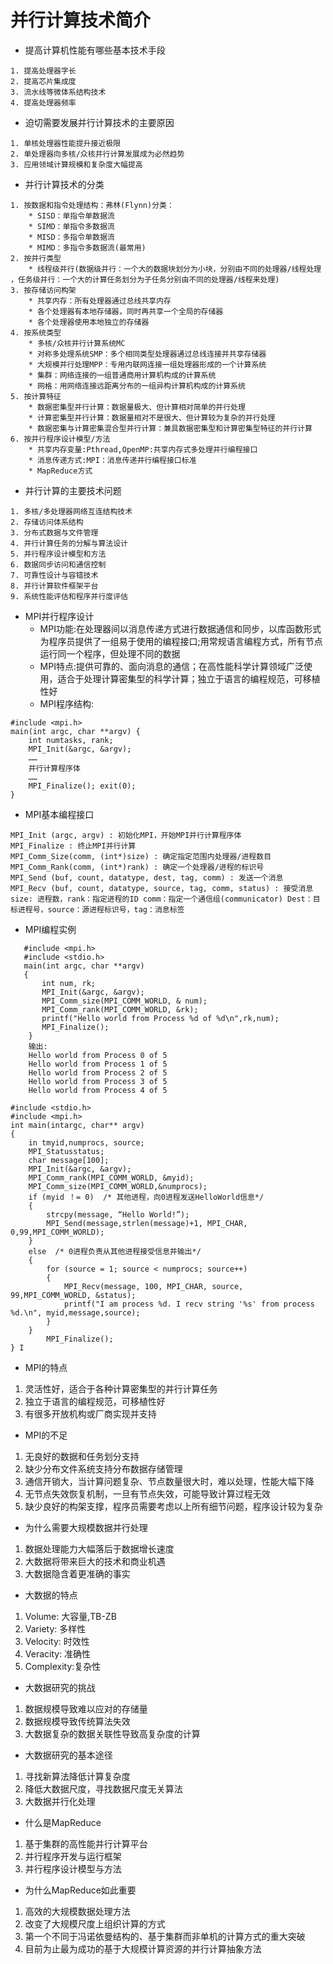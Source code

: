 # 并行计算技术简介
* 提高计算机性能有哪些基本技术手段 
```
1. 提高处理器字长
2. 提高芯片集成度 
3. 流水线等微体系结构技术 
4. 提高处理器频率
```
* 迫切需要发展并行计算技术的主要原因 
```
1. 单核处理器性能提升接近极限
2. 单处理器向多核/众核并行计算发展成为必然趋势 
3. 应用领域计算规模和复杂度大幅提高
```
* 并行计算技术的分类
```
1. 按数据和指令处理结构：弗林(Flynn)分类：
    * SISD：单指令单数据流 
    * SIMD：单指令多数据流
    * MISD：多指令单数据流 
    * MIMD：多指令多数据流(最常用)
2. 按并行类型 
    * 线程级并行(数据级并行：一个大的数据块划分为小块，分别由不同的处理器/线程处理
，任务级并行：一个大的计算任务划分为子任务分别由不同的处理器/线程来处理)
3. 按存储访问构架 
    * 共享内存：所有处理器通过总线共享内存
    * 各个处理器有本地存储器，同时再共享一个全局的存储器
    * 各个处理器使用本地独立的存储器 
4. 按系统类型 
    * 多核/众核并行计算系统MC
    * 对称多处理系统SMP：多个相同类型处理器通过总线连接并共享存储器 
    * 大规模并行处理MPP：专用内联网连接一组处理器形成的一个计算系统 
    * 集群：网络连接的一组普通商用计算机构成的计算系统 
    * 网格：用网络连接远距离分布的一组异构计算机构成的计算系统
5. 按计算特征 
    * 数据密集型并行计算：数据量极大、但计算相对简单的并行处理 
    * 计算密集型并行计算：数据量相对不是很大、但计算较为复杂的并行处理 
    * 数据密集与计算密集混合型并行计算：兼具数据密集型和计算密集型特征的并行计算
6. 按并行程序设计模型/方法
    * 共享内存变量:Pthread,OpenMP:共享内存式多处理并行编程接口 
    * 消息传递方式:MPI：消息传递并行编程接口标准 
    * MapReduce方式 
```
* 并行计算的主要技术问题 
```
1. 多核/多处理器网络互连结构技术 
2. 存储访问体系结构
3. 分布式数据与文件管理
4. 并行计算任务的分解与算法设计 
5. 并行程序设计模型和方法 
6. 数据同步访问和通信控制
7. 可靠性设计与容错技术
8. 并行计算软件框架平台 
9. 系统性能评估和程序并行度评估 
```
* MPI并行程序设计 
   * MPI功能:在处理器间以消息传递方式进行数据通信和同步，以库函数形式为程序员提供了一组易于使用的编程接口;用常规语言编程方式，所有节点运行同一个程序，但处理不同的数据 
   * MPI特点:提供可靠的、面向消息的通信；在高性能科学计算领域广泛使用，适合于处理计算密集型的科学计算；独立于语言的编程规范，可移植性好
   * MPI程序结构:
```
#include <mpi.h>
main(int argc, char **argv) { 
    int numtasks, rank;
    MPI_Init(&argc, &argv);
    ……
    并行计算程序体 
    ……
    MPI_Finalize(); exit(0);
}
```
   * MPI基本编程接口 
   ```
   MPI_Init (argc, argv) : 初始化MPI，开始MPI并行计算程序体 
   MPI_Finalize : 终止MPI并行计算 
   MPI_Comm_Size(comm, (int*)size) : 确定指定范围内处理器/进程数目  MPI_Comm_Rank(comm, (int*)rank) : 确定一个处理器/进程的标识号 
   MPI_Send (buf, count, datatype, dest, tag, comm) : 发送一个消息 
   MPI_Recv (buf, count, datatype, source, tag, comm, status) : 接受消息 size: 进程数，rank：指定进程的ID comm：指定一个通信组(communicator) Dest：目标进程号，source：源进程标识号，tag：消息标签
   ```
   * MPI编程实例 
```
   #include <mpi.h> 
   #include <stdio.h> 
   main(int argc, char **argv) 
   { 
       int num, rk; 
       MPI_Init(&argc, &argv); 
       MPI_Comm_size(MPI_COMM_WORLD, & num); 
       MPI_Comm_rank(MPI_COMM_WORLD, &rk); 
       printf("Hello world from Process %d of %d\n",rk,num); 
       MPI_Finalize(); 
    } 
    输出:
    Hello world from Process 0 of 5 
    Hello world from Process 1 of 5 
    Hello world from Process 2 of 5 
    Hello world from Process 3 of 5 
    Hello world from Process 4 of 5
```
```
#include <stdio.h>      
#include <mpi.h> 
int main(intargc, char** argv) 
{ 
    in tmyid,numprocs, source; 
    MPI_Statusstatus;   
    char message[100]; 
    MPI_Init(&argc, &argv); 
    MPI_Comm_rank(MPI_COMM_WORLD, &myid); 
    MPI_Comm_size(MPI_COMM_WORLD,&numprocs); 
    if (myid ！= 0)  /* 其他进程，向0进程发送HelloWorld信息*/ 
    {    
        strcpy(message, “Hello World!”); 
        MPI_Send(message,strlen(message)+1, MPI_CHAR, 0,99,MPI_COMM_WORLD); 
    } 
    else  /* 0进程负责从其他进程接受信息并输出*/ 
    {   
        for (source = 1; source < numprocs; source++) 
        {    
            MPI_Recv(message, 100, MPI_CHAR, source, 99,MPI_COMM_WORLD, &status); 
            printf("I am process %d. I recv string '%s' from process %d.\n", myid,message,source); 
        } 
    } 
        MPI_Finalize(); 
} I 
```
* MPI的特点 
1. 灵活性好，适合于各种计算密集型的并行计算任务 
2. 独立于语言的编程规范，可移植性好
3. 有很多开放机构或厂商实现并支持 
* MPI的不足 
1. 无良好的数据和任务划分支持
2. 缺少分布文件系统支持分布数据存储管理 
3. 通信开销大，当计算问题复杂、节点数量很大时，难以处理，性能大幅下降 
4. 无节点失效恢复机制，一旦有节点失效，可能导致计算过程无效 
5. 缺少良好的构架支撑，程序员需要考虑以上所有细节问题，程序设计较为复杂

* 为什么需要大规模数据并行处理
1. 数据处理能力大幅落后于数据增长速度 
2. 大数据将带来巨大的技术和商业机遇
3. 大数据隐含着更准确的事实 

* 大数据的特点 
1. Volume: 大容量,TB-ZB 
2. Variety:  多样性 
3. Velocity: 时效性 
4. Veracity: 准确性 
5. Complexity:复杂性

* 大数据研究的挑战 
1. 数据规模导致难以应对的存储量 
2. 数据规模导致传统算法失效 
3. 大数据复杂的数据关联性导致高复杂度的计算 

* 大数据研究的基本途径 
1. 寻找新算法降低计算复杂度 
2. 降低大数据尺度，寻找数据尺度无关算法 
3. 大数据并行化处理

* 什么是MapReduce
1. 基于集群的高性能并行计算平台
2. 并行程序开发与运行框架
3. 并行程序设计模型与方法

* 为什么MapReduce如此重要
1. 高效的大规模数据处理方法 
2. 改变了大规模尺度上组织计算的方式
3. 第一个不同于冯诺依曼结构的、基于集群而非单机的计算方式的重大突破 
4. 目前为止最为成功的基于大规模计算资源的并行计算抽象方法